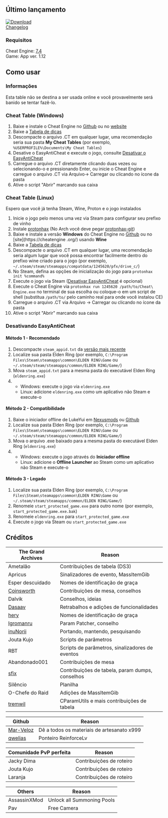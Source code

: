 ## Último lançamento

[![Download](https://img.shields.io/badge/dynamic/json.svg?label=download&url=https://api.github.com/repos/The-Grand-Archives/Elden-Ring-CT-TGA/releases/latest&query=$.assets[0].name&style=for-the-badge)](https://github.com/The-Grand-Archives/Elden-Ring-CT-TGA/releases/latest)  
[Changelog](/CHANGELOG.md)

### Requisitos

Cheat Engine: [7.4](https://github.com/cheat-engine/cheat-engine/releases)  
Game: App ver. 1.12

## Como usar

### Informações

Esta table não se destina a ser usada online e você provavelmente será banido se tentar fazê-lo.

### Cheat Table (Windows)

1. Baixe e instale o Cheat Engine no [Github](https://github.com/cheat-engine/cheat-engine/releases) ou no [website](https://cheatengine.org/)
2. Baixe a [Tabela de dicas](https://github.com/The-Grand-Archives/Elden-Ring-CT-TGA/releases)
3. Descompacte o arquivo .CT em qualquer lugar, uma recomendação seria sua pasta **My Cheat Tables** (por exemplo, `%USERPROFILE%\Documents\My Cheat Tables`)
4. Desative o EasyAntiCheat e execute o jogo, consulte [Desativar o EasyAntiCheat](#disabling-easyantiCheat)
5. Carregue o arquivo .CT diretamente clicando duas vezes ou selecionando-o e pressionando Enter, ou inicie o Cheat Engine e carregue o arquivo .CT via Arquivo-> Carregar ou clicando no ícone da pasta
6. Ative o script "Abrir" marcando sua caixa

### Cheat Table (Linux)

Espero que você já tenha Steam, Wine, Proton e o jogo instalados

1. Inicie o jogo pelo menos uma vez via Steam para configurar seu prefixo de vinho
2. Instale [protonhax](https://github.com/jcnils/protonhax) (No Arch você deve pegar [protonhax-git](https://aur.archlinux.org/packages/protonhax-git))
3. Baixe e instale a versão **Windows** do Cheat Engine no [Github](https://github.com/cheat-engine/cheat-engine/releases) ou no [site](https://cheatengine .org/) usando **Wine**
4. Baixe a [Tabela de dicas](https://github.com/The-Grand-Archives/Elden-Ring-CT-TGA/releases)
5. Descompacte o arquivo .CT em qualquer lugar, uma recomendação seria algum lugar que você possa encontrar facilmente dentro do prefixo wine criado para o jogo (por exemplo, `~/.steam/steam/steamapps/compatdata/1245620/pfx/drive_c/`)
6. No Steam, defina as opções de inicialização do jogo para `protonhax init %command%`
7. Execute o jogo via Steam ([Desativar EasyAntiCheat](#disabling-easyanticheat) é opcional)
8. Execute o Cheat Engine via `protonhax run 1245620 /path/to/Cheat\ Engine.exe` no terminal de sua escolha ou coloque-o em um script de shell (substitua `/path/to/` pelo caminho real para onde você instalou CE)
9. Carregue o arquivo .CT via Arquivo -> Carregar ou clicando no ícone da pasta
10. Ative o script "Abrir" marcando sua caixa

### Desativando EasyAntiCheat

#### Método 1 - Recomendado

1. Descompacte `steam_appid.txt` da [versão mais recente](https://github.com/The-Grand-Archives/Elden-Ring-CT-TGA/releases/latest)
2. Localize sua pasta Elden Ring (por exemplo, `C:\Program Files\Steam\steamapps\common\ELDEN RING\Game` ou `~/.steam/steam/steamapps/common/ELDEN RING/Game/`)
3. Mova `steam_appid.txt` para a mesma pasta do executável Elden Ring (`eldenring.exe`)
4.
   - Windows: execute o jogo via `eldenring.exe`
   - Linux: adicione `eldenring.exe` como um aplicativo não Steam e execute-o


#### Método 2 - Compatibilidade

1. Baixe o iniciador offline de LukeYui em [Nexusmods](https://www.nexusmods.com/eldenring/mods/98) ou [Github](https://github.com/LukeYui/launch_modded_eldenring)
2. Localize sua pasta Elden Ring (por exemplo, `C:\Program Files\Steam\steamapps\common\ELDEN RING\Game` ou `~/.steam/steam/steamapps/common/ELDEN RING/Game/`)
3. Mova o arquivo .exe baixado para a mesma pasta do executável Elden Ring (`eldenring.exe`)
4.
   - Windows: execute o jogo através do **Iniciador offline**
   - Linux: adicione o **Offline Launcher** ao Steam como um aplicativo não Steam e execute-o

#### Método 3 - Legado

1. Localize sua pasta Elden Ring (por exemplo, `C:\Program Files\Steam\steamapps\common\ELDEN RING\Game` ou `~/.steam/steam/steamapps/common/ELDEN RING/Game/`)
2. Renomeie `start_protected_game.exe` para outro nome (por exemplo, `start_protected_game.exe.bak`)
3. Renomeie `eldenring.exe` para `start_protected_game.exe`
4. Execute o jogo via Steam ou `start_protected_game.exe`

## Créditos

The Grand Archives | Reason
------------- | ---------------------
Ametalão | Contribuições de tabela (DS3)
Apricus | Sinalizadores de evento, MassItemGib
Esper descuidado | Nomes de identificação de graça
[Coinsworth](https://github.com/LukeYui/) | Contribuições de mesa, conselhos
Dalvik | Conselhos, ideias
[Dasaav](https://github.com/Dasaav-dsv) | Retrabalhos e adições de funcionalidades
[hery](https://github.com/heryoff) | Nomes de identificação de graça
[Igromanru](https://github.com/igromanru) | Param Patcher, conselho
[inuNorii](https://github.com/inuNorii) | Portando, mantendo, pesquisando
Jouta Kujo | Scripts de parâmetros
RBT | Scripts de parâmetros, sinalizadores de eventos
Abandonado001 | Contribuições de mesa
[sfix](https://github.com/garyttierney) | Contribuições de tabela, param dumps, conselhos
Silêncio | Planilha
O-Chefe do Raid | Adições de MassItemGib
[tremwil](https://github.com/tremwil/) | CParamUtils e mais contribuições de tabela


Github | Reason
------------- | ---------------------
[Mar-Veloz](https://github.com/Mar-Veloz) | Dê a todos os materiais de artesanato x999
[qwelias](https://github.com/qwelias) | Ponteiro ReinforceLv

Comunidade PvP perfeita | Reason
------------- | ---------------------
Jacky Dima | Contribuições de roteiro
Jouta Kujo | Contribuições de roteiro
Laranja | Contribuições de roteiro

Others | Reason
------------- | ---------------------
AssassinXMod | Unlock all Summoning Pools
Pav | Free Camera
